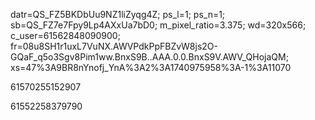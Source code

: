 datr=QS_FZ5BKDbUu9NZ1liZyqg4Z; ps_l=1; ps_n=1; sb=QS_FZ7e7Fpy9Lp4AXxUa7bD0; m_pixel_ratio=3.375; wd=320x566; c_user=61562848090900; fr=08u8SH1r1uxL7VuNX.AWVPdkPpFBZvW8js2O-GQaF_q5o3Sgv8Pim1ww.BnxS9B..AAA.0.0.BnxS9V.AWV_QHojaQM; xs=47%3A9BR8nYnofj_YnA%3A2%3A1740975958%3A-1%3A11070


61570255152907

61552258379790
